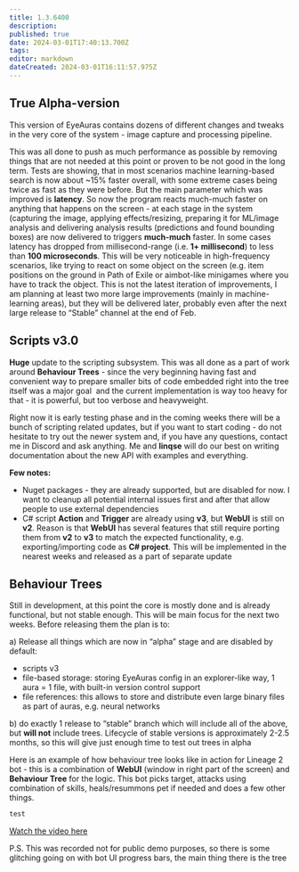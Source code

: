 ```yaml
---
title: 1.3.6400
description: 
published: true
date: 2024-03-01T17:40:13.700Z
tags: 
editor: markdown
dateCreated: 2024-03-01T16:11:57.975Z
---
```


## **True** Alpha-version
This version of EyeAuras contains dozens of different changes and tweaks in the very core of the system - image capture and processing pipeline.  

This was all done to push as much performance as possible by removing things that are not needed at this point or proven to be not good in the long term. Tests are showing, that in most scenarios machine learning-based search is now about ~15% faster overall, with some extreme cases being twice as fast as they were before. But the main parameter which was improved is **latency**. So now the program reacts much-much faster on anything that happens on the screen - at each stage in the system (capturing the image, applying effects/resizing, preparing it for ML/image analysis and delivering analysis results (predictions and found bounding boxes) are now delivered to triggers **much-much** faster. In some cases latency has dropped from millisecond-range (i.e. **1+ millisecond**) to less than **100 microseconds**. This will be very noticeable in high-frequency scenarios, like trying to react on some object on the screen (e.g. item positions on the ground in Path of Exile or aimbot-like minigames where you have to track the object. This is not the latest iteration of improvements, I am planning at least two more large improvements (mainly in machine-learning areas), but they will be delivered later, probably even after the next large release to “Stable” channel at the end of Feb.

## Scripts v3.0  
**Huge** update to the scripting subsystem. This was all done as a part of work around **Behaviour Trees** - since the very beginning having fast and convenient way to prepare smaller bits of code embedded right into the tree itself was a major goal  and the current implementation is way too heavy for that - it is powerful, but too verbose and heavyweight.  

Right now it is early testing phase and in the coming weeks there will be a bunch of scripting related updates, but if you want to start coding - do not hesitate to try out the newer system and, if you have any questions, contact me in Discord and ask anything. Me and **linqse** will do our best on writing documentation about the new API with examples and everything.  

**Few notes:**
- Nuget packages - they are already supported, but are disabled for now. I want to cleanup all potential internal issues first and after that allow people to use external dependencies
- C# script **Action** and **Trigger** are already using **v3**, but **WebUI** is still on **v2**. Reason is that **WebUI** has several features that still require porting them from **v2** to **v3** to match the expected functionality, e.g. exporting/importing code as **C# project**. This will be implemented in the nearest weeks and released as a part of separate update

## Behaviour Trees
Still in development, at this point the core is mostly done and is already functional, but not stable enough. This will be main focus for the next two weeks. Before releasing them the plan is to:

a) Release all things which are now in “alpha” stage and are disabled by default:
- scripts v3
- file-based storage: storing EyeAuras config in an explorer-like way, 1 aura = 1 file, with built-in version control support
- file references: this allows to store and distribute even large binary files as part of auras, e.g. neural networks

b) do exactly 1 release to “stable” branch which will include all of the above, but **will not** include trees. Lifecycle of stable versions is approximately 2-2.5 months, so this will give just enough time to test out trees in alpha

Here is an example of how behaviour tree looks like in action for Lineage 2 bot - this is a combination of **WebUI** (window in right part of the screen) and **Behaviour Tree** for the logic. This bot picks target, attacks using combination of skills, heals/resummons pet if needed and does a few other things.  

```csharp
test
```

[Watch the video here](https://youtu.be/2O5B4W4EWTw?si=BUp-FTiw1wDBPR_K)

P.S. This was recorded not for public demo purposes, so there is some glitching going on with bot UI progress bars, the main thing there is the tree
